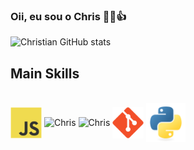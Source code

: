 ### Oii, eu sou o Chris 👋🤠👍
![Christian GitHub stats](https://github-readme-stats.vercel.app/api?username=barrinhO&show_icons=true&theme=tokyonight)

## Main Skills

<div style="display: inline_block"><br>
  <img align="center" alt="Chris" height="50" width="50" src="https://raw.githubusercontent.com/devicons/devicon/master/icons/javascript/javascript-original.svg">
  <img align="center" alt="Chris" height="50" width="50" src="https://github.com/barrinhO/barrinhO/assets/155912614/b4accb6e-6918-47f2-b496-ef90f9ccbe2b">
  <img align="center" alt="Chris" height="50" width="50" src="https://github.com/barrinhO/barrinhO/assets/155912614/2a1cb989-6e53-48b6-90f6-7c913874a41f">
  <img align="center" alt="Chris" height="50" width="50" src="https://raw.githubusercontent.com/devicons/devicon/master/icons/git/git-original.svg">
  <img align="center" alt="Chris" height="63" width="63" src="https://raw.githubusercontent.com/devicons/devicon/master/icons/python/python-original.svg">
<div/>

